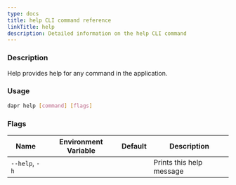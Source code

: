 ```yaml
---
type: docs
title: help CLI command reference
linkTitle: help
description: Detailed information on the help CLI command
---
```


### Description

Help provides help for any command in the application.

### Usage

```bash
dapr help [command] [flags]
```

### Flags

| Name           | Environment Variable | Default | Description              |
| -------------- | -------------------- | ------- | ------------------------ |
| `--help`, `-h` |                      |         | Prints this help message |
